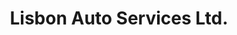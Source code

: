 ---
title: "Lisbon Auto Services Ltd."
url: /kitchener/lisbon-auto-services-ltd/
shop: car repair
---